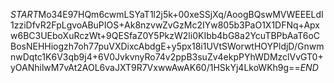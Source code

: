 $START$Mo34E97HQm6cwmLSYaT1l2j5k+00xeSSjXq/AoogBQswMVWEEELdI1zziDfvR2FpLgvoABuPIOS+Ak8nzvwZvGzMc2IYw805b3PaO1X1DFNq+Apxw6BC3UEboXuRczWt+9QESfaZ0Y5PkzW2li0KIbb4bG8a2YcuTBPbAaT6oCBosNEHHiogzh7oh77puVXDixcAbdgE+y5px18i1UVtSWorwtHOYPldjD/GnwmnwDqtc1K6V3qb9j4+6V0JvkvnyRo74v2ppB3suZv4ekpPYhWDMzclVvGT0+yOANhilwM7vAt2AOL6vaJXT9R7VxwwAwAK60/1HSkYj4LkoWKh9g==$END$